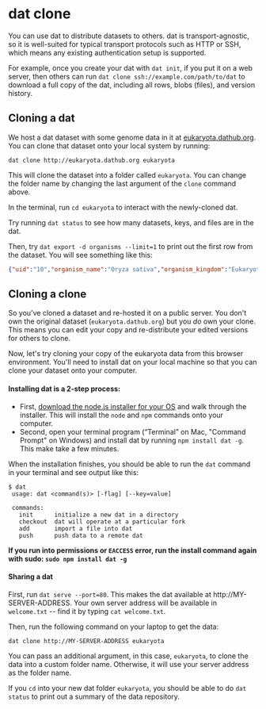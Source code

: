 # dat clone

You can use dat to distribute datasets to others. dat is transport-agnostic, so it is well-suited for typical transport protocols such as HTTP or SSH, which means any existing authentication setup is supported.

For example, once you create your dat with `dat init`, if you put it on a web server, then others can run `dat clone ssh://example.com/path/to/dat` to download a full copy of the dat, including all rows, blobs (files), and version history.

## Cloning a dat

We host a dat dataset with some genome data in it at <a href="http://eukaryota.dathub.org/" target="_blank">eukaryota.dathub.org</a>. You can clone that dataset onto your local system by running:

```
dat clone http://eukaryota.dathub.org eukaryota
```

This will clone the dataset into a folder called `eukaryota`. You can change the folder name by changing the last argument of the `clone` command above.

In the terminal, run `cd eukaryota` to interact with the newly-cloned dat.

Try running `dat status` to see how many datasets, keys, and files are in the dat.

Then, try `dat export -d organisms --limit=1` to print out the first row from the dataset. You will see something like this:

```json
{"uid":"10","organism_name":"Oryza sativa","organism_kingdom":"Eukaryota","organism_group":"","organism_subgroup":"Land Plants","defline":"Oryza sativa overview","projectid":9512,"project_accession":"PRJNA9512","status":"Complete","number_of_chromosomes":"12","number_of_plasmids":"1","number_of_organelles":"2","assembly_name":"Build 4.0","assembly_accession":"GCA_000005425.2","assemblyid":313038,"create_date":"2002/04/04 00:00","options":"","weight":385,"chromosome_assemblies":"5","scaffold_assemblies":"1","sra_genomes":"0","taxid":4530}
```

## Cloning a clone

So you've cloned a dataset and re-hosted it on a public server. You don't own the original dataset (`eukaryota.dathub.org`) but you *do* own your clone. This means you can edit your copy and re-distribute your edited versions for others to clone.

Now, let's try cloning your copy of the eukaryota data from this browser environment.
You'll need to install dat on your local machine so that you can clone your dataset onto your computer.

#### Installing dat is a 2-step process:

- First, <a href="http://nodejs.org" target="_blank">download the node.js installer for your OS</a> and walk through the installer. This will install the `node` and `npm` commands onto your computer.
- Second, open your terminal program (“Terminal” on Mac, "Command Prompt" on Windows) and install dat by running `npm install dat -g`. This make take a few minutes.

When the installation finishes, you should be able to run the `dat` command in your terminal and see output like this:
```
$ dat
 usage: dat <command(s)> [-flag] [--key=value]

 commands:
   init      initialize a new dat in a directory
   checkout  dat will operate at a particular fork
   add       import a file into dat
   push      push data to a remote dat
 ```

**If you run into permissions or `EACCESS` error, run the install command again with sudo: `sudo npm install dat -g`**


#### Sharing a dat

First, run `dat serve --port=80`. This makes the dat available at http://MY-SERVER-ADDRESS. Your own server address will be available in `welcome.txt` -- find it by typing `cat welcome.txt`.

Then, run the following command on your laptop to get the data:

```
dat clone http://MY-SERVER-ADDRESS eukaryota
```

You can pass an additional argument, in this case, `eukaryota`, to clone the data into a custom folder name. Otherwise, it will use your server address as the folder name.

If you `cd` into your new dat folder `eukaryota`, you should be able to do `dat status` to print out a summary of the data repository.
